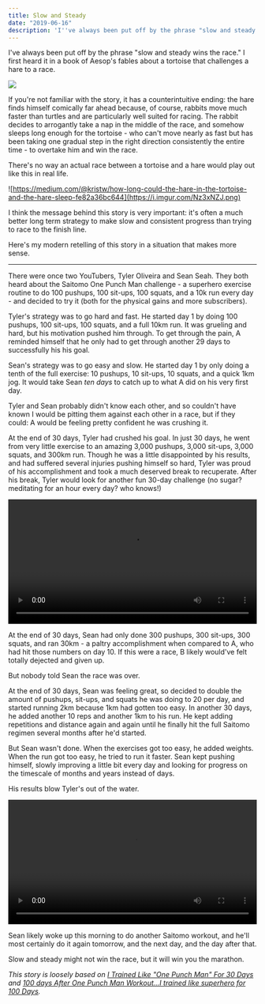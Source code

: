 ```yaml
---
title: Slow and Steady
date: "2019-06-16"
description: 'I''ve always been put off by the phrase "slow and steady wins the race."'
---
```


I've always been put off by the phrase "slow and steady wins the race." I first heard it in a book of Aesop's fables about a tortoise that challenges a hare to a race.

![](https://i.imgur.com/9O5epjM.jpg)

If you're not familiar with the story, it has a counterintuitive ending: the hare finds himself comically far ahead because, of course, rabbits move much faster than turtles and are particularly well suited for racing. The rabbit decides to arrogantly take a nap in the middle of the race, and somehow sleeps long enough for the tortoise - who can't move nearly as fast but has been taking one gradual step in the right direction consistently the entire time - to overtake him and win the race.

There's no way an actual race between a tortoise and a hare would play out like this in real life.

![https://medium.com/@kristw/how-long-could-the-hare-in-the-tortoise-and-the-hare-sleep-fe82a36bc644](https://i.imgur.com/Nz3xNZJ.png)

I think the message behind this story is very important: it's often a much better long term strategy to make slow and consistent progress than trying to race to the finish line.

Here's my modern retelling of this story in a situation that makes more sense.

---

There were once two YouTubers, Tyler Oliveira and Sean Seah. They both heard about the Saitomo One Punch Man challenge - a superhero exercise routine to do 100 pushups, 100 sit-ups, 100 squats, and a 10k run every day - and decided to try it (both for the physical gains and more subscribers).

Tyler's strategy was to go hard and fast. He started day 1 by doing 100 pushups, 100 sit-ups, 100 squats, and a full 10km run. It was grueling and hard, but his motivation pushed him through. To get through the pain, A reminded himself that he only had to get through another 29 days to successfully his his goal.

Sean's strategy was to go easy and slow. He started day 1 by only doing a tenth of the full exercise: 10 pushups, 10 sit-ups, 10 squats, and a quick 1km jog. It would take Sean _ten days_ to catch up to what A did on his very first day.

Tyler and Sean probably didn't know each other, and so couldn't have known I would be pitting them against each other in a race, but if they could: A would be feeling pretty confident he was crushing it.

At the end of 30 days, Tyler had crushed his goal. In just 30 days, he went from very little exercise to an amazing 3,000 pushups, 3,000 sit-ups, 3,000 squats, and 300km run. Though he was a little disappointed by his results, and had suffered several injuries pushing himself so hard, Tyler was proud of his accomplishment and took a much deserved break to recuperate. After his break, Tyler would look for another fun 30-day challenge (no sugar? meditating for an hour every day? who knows!)

<video src="https://d1sz9tkli0lfjq.cloudfront.net/items/2s3j1e0s171S2T2j2K2N/30days.mov" controls style="display: block;height: auto;width: 100%;">30days.mov</video>

At the end of 30 days, Sean had only done 300 pushups, 300 sit-ups, 300 squats, and ran 30km - a paltry accomplishment when compared to A, who had hit those numbers on day 10. If this were a race, B likely would've felt totally dejected and given up.

But nobody told Sean the race was over.

At the end of 30 days, Sean was feeling great, so decided to double the amount of pushups, sit-ups, and squats he was doing to 20 per day, and started running 2km because 1km had gotten too easy. In another 30 days, he added another 10 reps and another 1km to his run. He kept adding repetitions and distance again and again until he finally hit the full Saitomo regimen several months after he'd started.

But Sean wasn't done. When the exercises got too easy, he added weights. When the run got too easy, he tried to run it faster. Sean kept pushing himself, slowly improving a little bit every day and looking for progress on the timescale of months and years instead of days.

His results blow Tyler's out of the water.

<video src="https://d1sz9tkli0lfjq.cloudfront.net/items/171Y322m0S3d331E230x/100days.mov" controls style="display: block;height: auto;width: 100%;">100days.mov</video>

Sean likely woke up this morning to do another Saitomo workout, and he'll most certainly do it again tomorrow, and the next day, and the day after that.

Slow and steady might not win the race, but it will win you the marathon.

_This story is loosely based on [I Trained Like "One Punch Man" For 30 Days](https://www.youtube.com/watch?v=B0PqA2JeyJw) and [100 days After One Punch Man Workout...I trained like superhero for 100 Days](https://www.youtube.com/watch?v=_nG43cKEbAg)._
